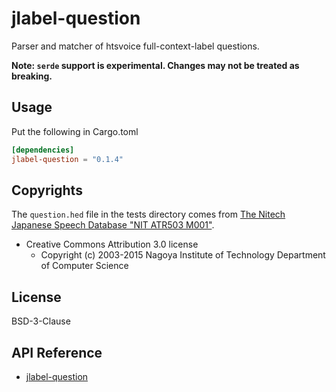 # jlabel-question

Parser and matcher of htsvoice full-context-label questions.

**Note: `serde` support is experimental. Changes may not be treated as breaking.**

## Usage

Put the following in Cargo.toml

<!-- x-release-please-start-version -->

```toml
[dependencies]
jlabel-question = "0.1.4"
```

<!-- x-release-please-end -->

## Copyrights

The `question.hed` file in the tests directory comes from
[The Nitech Japanese Speech Database "NIT ATR503 M001"](http://hts.sp.nitech.ac.jp/?Download#u879c944).

- Creative Commons Attribution 3.0 license
  - Copyright (c) 2003-2015 Nagoya Institute of Technology Department of Computer Science

## License

BSD-3-Clause

## API Reference

- [jlabel-question](https://docs.rs/jlabel-question)
